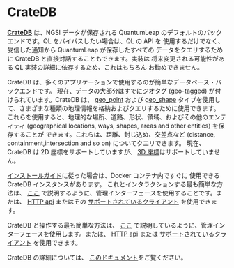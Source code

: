 # CrateDB

[**CrateDB**](https://crate.io) は、NGSI データが保存される QuantumLeap
のデフォルトのバックエンドです。QL をバイパスしたい場合は、QL の API を
使用するだけでなく、受信した通知から QuantumLeap が保存したすべての
データをクエリするために CrateDB と直接対話することもできます。実装は
将来変更される可能性がある QL 実装の詳細に依存するため、これはもちろん
お勧めできません。

CrateDB は、多くのアプリケーションで使用するのが簡単なデータベース・バックエンドです。
現在、データの大部分はすでにジオタグ (geo-tagged) が付けられています。CrateDB は、
[geo_point](https://crate.io/docs/crate/reference/en/latest/general/ddl/data-types.html#geo-point-data-type)
および [geo_shape](https://crate.io/docs/crate/reference/en/latest/general/ddl/data-types.html#geo-shape-data-type)
タイプを使用して、さまざまな種類の地理情報を格納およびクエリするために使用できます。
これらを使用すると、地理的な場所、道路、形状、領域、およびその他のエンティティ
(geographical locations, ways, shapes, areas and other entities) を保存することが
できます。これらは、距離、封じ込め、交差点など (distance, containment,intersection
and so on) についてクエリできます。
現在、CrateDB は 2D 座標をサポートしていますが、
[3D 座標](https://tools.ietf.org/html/rfc7946#section-3.1)はサポートしていません。

[インストールガイド](./index.md)に従った場合は、Docker コンテナ内ですぐに
使用できる CrateDB インスタンスがあります。
これとインタラクションする最も簡単な方法は、
[ここ](https://crate.io/docs/crate/guide/getting_started/connect/admin_ui.html)
で説明するように、管理インターフェースを使用することです。または、
[HTTP api](https://crate.io/docs/crate/getting-started/en/latest/first-use/query.html#the-cratedb-http-endpoint)
またはその
[サポートされているクライアント](https://crate.io/docs/crate/guide/getting_started/clients/index.html)
を使用できます。

CrateDB と操作する最も簡単な方法は、
[ここ](https://crate.io/docs/crate/guide/getting_started/connect/admin_ui.html)
で説明しているように、管理インターフェースを使用します。または、
[HTTP api](https://crate.io/docs/crate/getting-started/en/latest/first-use/query.html#the-cratedb-http-endpoint)
または
[サポートされているクライアント](https://crate.io/docs/crate/guide/getting_started/clients/index.html)
を使用できます。

CrateDB の詳細については、
[このドキュメント](https://crate.io/docs/crate/reference/)をご覧ください。
